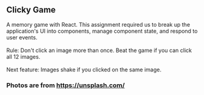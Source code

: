 ## Clicky Game
A memory game with React. This assignment required us to break up the application's UI into components, manage component state, and respond to user events.
<br>
<br>
Rule: Don't click an image more than once. Beat the game if you can click all 12 images.
<br>
<br>
Next feature: Images shake if you clicked on the same image.
### Photos are from https://unsplash.com/